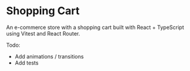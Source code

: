 # Shopping Cart

An e-commerce store with a shopping cart built with React + TypeScript using Vitest and React Router.

Todo:
- Add animations / transitions
- Add tests